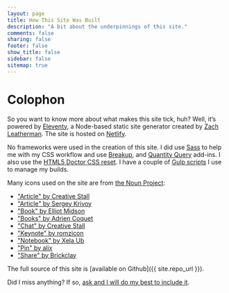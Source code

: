 ```yaml
---
layout: page
title: How This Site Was Built
description: "A bit about the underpinnings of this site."
comments: false
sharing: false
footer: false
show_title: false
sidebar: false
sitemap: true
---
```


# Colophon

So you want to know more about what makes this site tick, huh? Well, it’s powered by [Eleventy](https://www.11ty.dev/), a Node-based static site generator created by [Zach Leatherman](https://twitter.com/zachleat). The site is hosted on [Netlify](https://www.netlify.com/).

No frameworks were used in the creation of this site. I did use [Sass](http://sass-lang.com/) to help me with my CSS workflow and use [Breakup](https://github.com/BPScott/breakup), and [Quantity Query](https://github.com/danielguillan/quantity-queries) add-ins. I also use the [HTML5 Doctor CSS reset](http://html5doctor.com/html-5-reset-stylesheet/). I have a couple of [Gulp scripts](https://github.com/aarongustafson/aaron-gustafson.com/tree/main/_tasks) I use to manage my builds.

Many icons used on the site are from [the Noun Project](https://thenounproject.com/):

* ["Article" by Creative Stall](https://thenounproject.com/term/article/1091930/)
* ["Article" by Sergey Krivoy](https://thenounproject.com/term/article/16320/)
* ["Book" by Elliot Midson](https://thenounproject.com/term/book/76944/)
* ["Books" by Adrien Coquet](https://thenounproject.com/term/books/1864286/)
* ["Chat" by Creative Stall](https://thenounproject.com/term/chat/1091878/)
* ["Keynote" by romzicon](https://thenounproject.com/term/keynote/195243/)
* ["Notebook" by Xela Ub](https://thenounproject.com/term/notebook/176860)
* ["Pin" by alix](https://thenounproject.com/term/pin/4256408/)
* ["Share" by Brickclay](https://thenounproject.com/term/share/4560615/)

The full source of this site is [available on Github]({{ site.repo_url }}).

Did I miss anything? If so, [ask and I will do my best to include it](/contact/).

